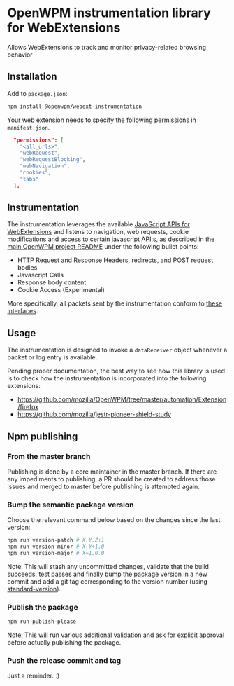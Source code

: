 # OpenWPM instrumentation library for WebExtensions

Allows WebExtensions to track and monitor privacy-related browsing behavior

## Installation

Add to `package.json`:

```bash
npm install @openwpm/webext-instrumentation
```

Your web extension needs to specify the following permissions in `manifest.json`.

```json
  "permissions": [
    "<all_urls>",
    "webRequest",
    "webRequestBlocking",
    "webNavigation",
    "cookies",
    "tabs"
  ],
```

## Instrumentation

The instrumentation leverages the available [JavaScript APIs for WebExtensions](https://developer.mozilla.org/en-US/docs/Mozilla/Add-ons/WebExtensions/API) and listens to navigation, web requests, cookie modifications and access to certain javascript API:s, as described in [the main OpenWPM project README](../../../README.md#instrumentation-and-data-access) under the following bullet points:
- HTTP Request and Response Headers, redirects, and POST request bodies
- Javascript Calls
- Response body content
- Cookie Access (Experimental)

More specifically, all packets sent by the instrumentation conform to [these interfaces](https://github.com/mozilla/OpenWPM/tree/master/automation/Extension/webext-instrumentation/src/schema.ts).

## Usage

The instrumentation is designed to invoke a `dataReceiver` object whenever a packet or log entry is available.

Pending proper documentation, the best way to see how this library is used is to check how the instrumentation is incorporated into the following extensions:

 * https://github.com/mozilla/OpenWPM/tree/master/automation/Extension/firefox
 * https://github.com/mozilla/jestr-pioneer-shield-study

## Npm publishing

### From the master branch

Publishing is done by a core maintainer in the master branch. If there are any impediments to publishing, a PR should be created to address those issues and merged to master before publishing is attempted again.

### Bump the semantic package version

Choose the relevant command below based on the changes since the last version:

```bash
npm run version-patch # X.Y.Z+1
npm run version-minor # X.Y+1.0
npm run version-major # X+1.0.0
```

Note: This will stash any uncommitted changes, validate that the build succeeds, test passes and finally bump the package version in a new commit and add a git tag corresponding to the version number (using [standard-version](https://github.com/conventional-changelog/standard-version#cli-usage)).

### Publish the package

```bash
npm run publish-please
```

Note: This will run various additional validation and ask for explicit approval before actually publishing the package.

### Push the release commit and tag

Just a reminder. :)
